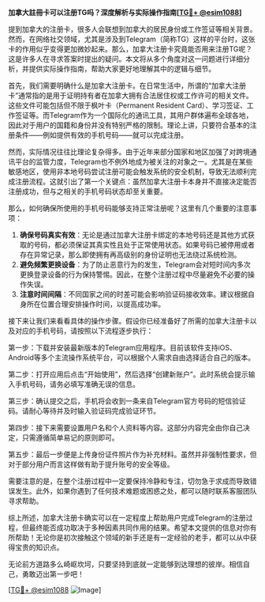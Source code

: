**加拿大註冊卡可以注册TG吗？深度解析与实际操作指南[[TG💪+ @esim1088](https://t.me/s/esim1088)]**

提到加拿大的注册卡，很多人会联想到加拿大的居民身份或工作签证等相关背景。然而，在网络社交领域，尤其是涉及到Telegram（简称TG）这样的平台时，这张卡的作用似乎变得更加微妙起来。那么，加拿大注册卡究竟能否用来注册TG呢？这是许多人在寻求答案时提出的疑问。本文将从多个角度对这一问题进行详细分析，并提供实际操作指南，帮助大家更好地理解其中的逻辑与细节。

首先，我们需要明确什么是加拿大注册卡。在日常生活中，所谓的“加拿大注册卡”通常指的是用于证明持有者在加拿大拥有合法居住权或工作许可的相关文件。这些文件可能包括但不限于枫叶卡（Permanent Resident Card）、学习签证、工作签证等。而Telegram作为一个国际化的通讯工具，其用户群体遍布全球各地，因此对于用户的国籍和身份并没有特别严格的限制。理论上讲，只要符合基本的注册条件——例如提供有效的手机号码——就可以完成注册。

然而，实际情况往往比理论复杂得多。由于近年来部分国家和地区加强了对跨境通讯平台的监管力度，Telegram也不例外地成为被关注的对象之一。尤其是在某些敏感地区，使用非本地号码尝试注册可能会触发系统的安全机制，导致无法顺利完成注册流程。这就引出了第一个关键点：虽然加拿大注册卡本身并不直接决定能否注册成功，但与之相关的手机号码状态却至关重要。

那么，如何确保所使用的手机号码能够支持正常注册呢？这里有几个重要的注意事项：

1. **确保号码真实有效**：无论是通过加拿大注册卡绑定的本地号码还是其他方式获取的号码，都必须保证其真实性且处于正常使用状态。如果号码已被停用或者存在异常记录，那么即使拥有再高级别的身份证明也无法绕过系统检测。
2. **避免频繁更换设备**：为了防止恶意行为的发生，Telegram会对短时间内多次更换登录设备的行为保持警惕。因此，在整个注册过程中尽量避免不必要的操作失误。
3. **注意时间间隔**：不同国家之间的时差可能会影响验证码接收效率。建议根据自身所在位置合理安排操作时间，以提高成功率。

接下来让我们来看看具体的操作步骤。假设你已经准备好了所需的加拿大注册卡以及对应的手机号码，请按照以下流程逐步执行：

第一步：下载并安装最新版本的Telegram应用程序。目前该软件支持iOS、Android等多个主流操作系统平台，可以根据个人需求自由选择适合自己的版本。

第二步：打开应用后点击“开始使用”，然后选择“创建新账户”。此时系统会提示输入手机号码，请务必填写准确无误的信息。

第三步：确认提交之后，手机将会收到一条来自Telegram官方号码的短信验证码。请耐心等待并及时输入验证码完成验证环节。

第四步：接下来需要设置用户名和个人资料等内容。这部分内容完全由你自己决定，只需遵循简单易记的原则即可。

第五步：最后一步便是上传身份证件照片作为补充材料。虽然并非强制性要求，但对于部分用户而言这样做有助于提升账号的安全等级。

需要注意的是，在整个注册过程中一定要保持冷静和专注，切勿急于求成而导致错误发生。此外，如果你遇到了任何技术难题或困惑之处，都可以随时联系客服团队寻求帮助。

综上所述，加拿大注册卡确实可以在一定程度上帮助用户完成Telegram的注册过程，但最终能否成功取决于多种因素共同作用的结果。希望本文提供的信息对你有所帮助！无论你是初次接触这个领域的新手还是有一定经验的老手，都可以从中获得宝贵的知识点。

无论前方道路多么崎岖坎坷，只要坚持到底就一定能够到达理想的彼岸。相信自己，勇敢迈出第一步吧！

[[TG💪+ @esim1088](https://t.me/s/esim1088) ![Image](https://i.postimg.cc/4NQfJmqS/Snipaste-2025-05-13-00-14-12.png)]